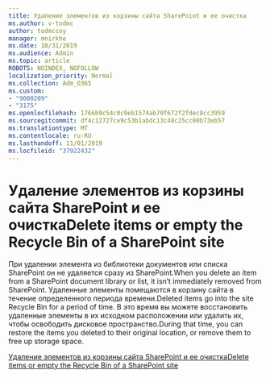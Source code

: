 ```yaml
---
title: Удаление элементов из корзины сайта SharePoint и ее очистка
ms.author: v-todmc
author: todmccoy
manager: mnirkhe
ms.date: 10/31/2019
ms.audience: Admin
ms.topic: article
ROBOTS: NOINDEX, NOFOLLOW
localization_priority: Normal
ms.collection: Adm_O365
ms.custom:
- "9000209"
- "3175"
ms.openlocfilehash: 1766b9c54c0c9eb1574ab70f672f2fdec8cc3959
ms.sourcegitcommit: df4c12727ce9c53b1abdc13c48c25cc00b73eb57
ms.translationtype: MT
ms.contentlocale: ru-RU
ms.lasthandoff: 11/01/2019
ms.locfileid: "37922432"
---
```

# <a name="delete-items-or-empty-the-recycle-bin-of-a-sharepoint-site"></a><span data-ttu-id="bf6aa-102">Удаление элементов из корзины сайта SharePoint и ее очистка</span><span class="sxs-lookup"><span data-stu-id="bf6aa-102">Delete items or empty the Recycle Bin of a SharePoint site</span></span> 

<span data-ttu-id="bf6aa-103">При удалении элемента из библиотеки документов или списка SharePoint он не удаляется сразу из SharePoint.</span><span class="sxs-lookup"><span data-stu-id="bf6aa-103">When you delete an item from a SharePoint document library or list, it isn’t immediately removed from SharePoint.</span></span> <span data-ttu-id="bf6aa-104">Удаленные элементы помещаются в корзину сайта в течение определенного периода времени.</span><span class="sxs-lookup"><span data-stu-id="bf6aa-104">Deleted items go into the site Recycle Bin for a period of time.</span></span> <span data-ttu-id="bf6aa-105">В это время вы можете восстановить удаленные элементы в их исходном расположении или удалить их, чтобы освободить дисковое пространство.</span><span class="sxs-lookup"><span data-stu-id="bf6aa-105">During that time, you can restore the items you deleted to their original location, or remove them to free up storage space.</span></span>

[<span data-ttu-id="bf6aa-106">Удаление элементов из корзины сайта SharePoint и ее очистка</span><span class="sxs-lookup"><span data-stu-id="bf6aa-106">Delete items or empty the Recycle Bin of a SharePoint site</span></span>](https://support.office.com/article/delete-items-or-empty-the-recycle-bin-of-a-sharepoint-site-2e713599-d13e-40d6-96dc-66f0a366f74e?ui=en-US&rs=en-US&ad=US#ID0EAADAAA=Online)